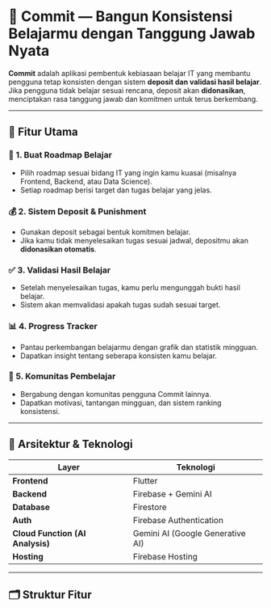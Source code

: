 # 📘 Commit — Bangun Konsistensi Belajarmu dengan Tanggung Jawab Nyata

**Commit** adalah aplikasi pembentuk kebiasaan belajar IT yang membantu pengguna tetap konsisten dengan sistem **deposit dan validasi hasil belajar**.  
Jika pengguna tidak belajar sesuai rencana, deposit akan **didonasikan**, menciptakan rasa tanggung jawab dan komitmen untuk terus berkembang.

---

## 🚀 Fitur Utama

### 🎯 1. Buat Roadmap Belajar
- Pilih roadmap sesuai bidang IT yang ingin kamu kuasai (misalnya Frontend, Backend, atau Data Science).  
- Setiap roadmap berisi target dan tugas belajar yang jelas.

### 💰 2. Sistem Deposit & Punishment
- Gunakan deposit sebagai bentuk komitmen belajar.  
- Jika kamu tidak menyelesaikan tugas sesuai jadwal, depositmu akan **didonasikan otomatis**.

### ✅ 3. Validasi Hasil Belajar
- Setelah menyelesaikan tugas, kamu perlu mengunggah bukti hasil belajar.  
- Sistem akan memvalidasi apakah tugas sudah sesuai target.

### 📊 4. Progress Tracker
- Pantau perkembangan belajarmu dengan grafik dan statistik mingguan.  
- Dapatkan insight tentang seberapa konsisten kamu belajar.

### 🧠 5. Komunitas Pembelajar
- Bergabung dengan komunitas pengguna Commit lainnya.  
- Dapatkan motivasi, tantangan mingguan, dan sistem ranking konsistensi.

---

## 🧩 Arsitektur & Teknologi

| Layer | Teknologi |
|-------|------------|
| **Frontend** | Flutter |
| **Backend** | Firebase + Gemini AI |
| **Database** | Firestore |
| **Auth** | Firebase Authentication |
| **Cloud Function (AI Analysis)** | Gemini AI (Google Generative AI) |
| **Hosting** | Firebase Hosting |

---

## 🗂️ Struktur Fitur

